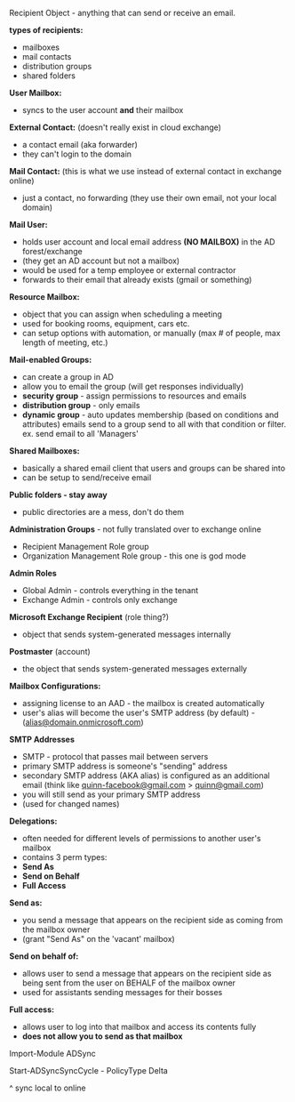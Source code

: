 Recipient Object - anything that can send or receive an email.

**types of recipients:**

- mailboxes
- mail contacts
- distribution groups
- shared folders
  

  

**User Mailbox:**

- syncs to the user account **and** their mailbox

  

**External Contact:** (doesn't really exist in cloud exchange)

- a contact email (aka forwarder)
- they can't login to the domain
  

  

**Mail Contact:** (this is what we use instead of external contact in exchange online)

- just a contact, no forwarding (they use their own email, not your local domain)
  

  

**Mail User:**

- holds user account and local email address **(NO MAILBOX)** in the AD forest/exchange
- (they get an AD account but not a mailbox)
- would be used for a temp employee or external contractor
- forwards to their email that already exists (gmail or something)

  

**Resource Mailbox:**

- object that you can assign when scheduling a meeting
- used for booking rooms, equipment, cars etc.
- can setup options with automation, or manually (max # of people, max length of meeting, etc.)

  

**Mail-enabled Groups:**

- can create a group in AD
- allow you to email the group (will get responses individually)
- **security group** - assign permissions to resources and emails
- **distribution group** - only emails
- **dynamic group** - auto updates membership (based on conditions and attributes) emails send to a group send to all with that condition or filter. ex. send email to all 'Managers'

  

**Shared Mailboxes:**

- basically a shared email client that users and groups can be shared into
- can be setup to send/receive email

  

**Public folders - stay away**

- public directories are a mess, don't do them

  

**Administration Groups** - not fully translated over to exchange online

- Recipient Management Role group
- Organization Management Role group - this one is god mode
  

  

**Admin Roles**

- Global Admin - controls everything in the tenant
- Exchange Admin - controls only exchange

  

**Microsoft Exchange Recipient** (role thing?)

- object that sends system-generated messages internally

  

**Postmaster** (account)

- the object that sends system-generated messages externally
  

  

**Mailbox Configurations:**

- assigning license to an AAD - the mailbox is created automatically
- user's alias will become the user's SMTP address (by default) - (alias@domain.onmicrosoft.com)

  

**SMTP Addresses**

- SMTP - protocol that passes mail between servers
- primary SMTP address is someone's "sending" address
- secondary SMTP address (AKA alias) is configured as an additional email (think like quinn-facebook@gmail.com > quinn@gmail.com)
- you will still send as your primary SMTP address
- (used for changed names)

  

**Delegations:**

- often needed for different levels of permissions to another user's mailbox
- contains 3 perm types:
- **Send As**
- **Send on Behalf**
- **Full Access**

  

**Send as:**

- you send a message that appears on the recipient side as coming from the mailbox owner
- (grant "Send As" on the 'vacant' mailbox)

  

**Send on behalf of:**

- allows user to send a message that appears on the recipient side as being sent from the user on BEHALF of the mailbox owner
- used for assistants sending messages for their bosses

  

**Full access:**

- allows user to log into that mailbox and access its contents fully
- **does not allow you to send as that mailbox**

  

Import-Module ADSync

Start-ADSyncSyncCycle - PolicyType Delta

  

^ sync local to online